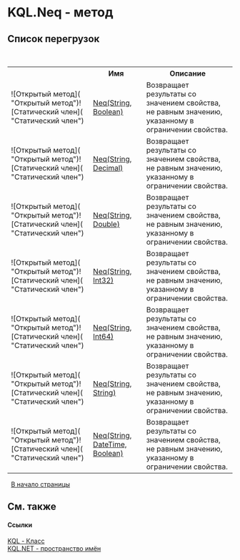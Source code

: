 # KQL.Neq - метод
 


## Список&nbsp;перегрузок
&nbsp;<table><tr><th></th><th>Имя</th><th>Описание</th></tr><tr><td>![Открытый метод]( "Открытый метод")![Статический член]( "Статический член")</td><td><a href="6AC8E56E">Neq(String, Boolean)</a></td><td>
Возвращает результаты со значением свойства, не равным значению, указанному в ограничении свойства.</td></tr><tr><td>![Открытый метод]( "Открытый метод")![Статический член]( "Статический член")</td><td><a href="CF4F7487">Neq(String, Decimal)</a></td><td>
Возвращает результаты со значением свойства, не равным значению, указанному в ограничении свойства.</td></tr><tr><td>![Открытый метод]( "Открытый метод")![Статический член]( "Статический член")</td><td><a href="2CA7FFEC">Neq(String, Double)</a></td><td>
Возвращает результаты со значением свойства, не равным значению, указанному в ограничении свойства.</td></tr><tr><td>![Открытый метод]( "Открытый метод")![Статический член]( "Статический член")</td><td><a href="149E5DBD">Neq(String, Int32)</a></td><td>
Возвращает результаты со значением свойства, не равным значению, указанному в ограничении свойства.</td></tr><tr><td>![Открытый метод]( "Открытый метод")![Статический член]( "Статический член")</td><td><a href="71F6E922">Neq(String, Int64)</a></td><td>
Возвращает результаты со значением свойства, не равным значению, указанному в ограничении свойства.</td></tr><tr><td>![Открытый метод]( "Открытый метод")![Статический член]( "Статический член")</td><td><a href="59ED46F3">Neq(String, String)</a></td><td>
Возвращает результаты со значением свойства, не равным значению, указанному в ограничении свойства.</td></tr><tr><td>![Открытый метод]( "Открытый метод")![Статический член]( "Статический член")</td><td><a href="E75916B6">Neq(String, DateTime, Boolean)</a></td><td>
Возвращает результаты со значением свойства, не равным значению, указанному в ограничении свойства.</td></tr></table>&nbsp;
<a href="#kql.neq---метод">В начало страницы</a>

## См. также


#### Ссылки
<a href="A04103EA">KQL - Класс</a><br /><a href="3C471DD0">KQL.NET - пространство имён</a><br />